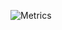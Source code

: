 ![Metrics](https://metrics.lecoq.io/jhilker98?template=classic&base.activity=0&base.community=0&base.repositories=0&base=header%2C%20activity%2C%20community%2C%20repositories%2C%20metadata&base.indepth=false&base.hireable=false&base.skip=false&config.timezone=America%2FNew_York&config.order=.base.header&config.twemoji=true)
